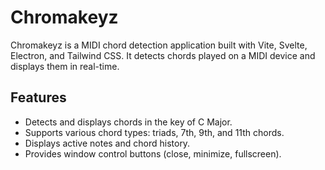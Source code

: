 # Chromakeyz

Chromakeyz is a MIDI chord detection application built with Vite, Svelte, Electron, and Tailwind CSS. It detects chords played on a MIDI device and displays them in real-time.

## Features

- Detects and displays chords in the key of C Major.
- Supports various chord types: triads, 7th, 9th, and 11th chords.
- Displays active notes and chord history.
- Provides window control buttons (close, minimize, fullscreen).
